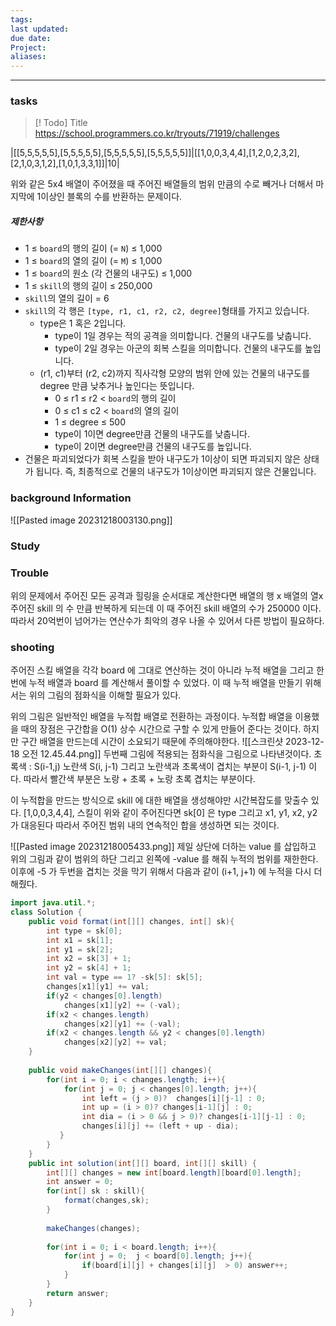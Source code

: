 ```yaml
---
tags: 
last updated: 
due date: 
Project: 
aliases:
---
```

--- 
### tasks

> [! Todo] Title
> https://school.programmers.co.kr/tryouts/71919/challenges

|[[5,5,5,5,5],[5,5,5,5,5],[5,5,5,5,5],[5,5,5,5,5]]|[[1,0,0,3,4,4],[1,2,0,2,3,2],[2,1,0,3,1,2],[1,0,1,3,3,1]]|10|

위와 같은 5x4 배열이 주어졌을 때 주어진 배열들의 범위 만큼의 수로 빼거나 더해서 마지막에 1이상인 블록의 수를 반환하는 문제이다.

##### 제한사항

- 1 ≤ `board`의 행의 길이 (= `N`) ≤ 1,000
- 1 ≤ `board`의 열의 길이 (= `M`) ≤ 1,000
- 1 ≤ `board`의 원소 (각 건물의 내구도) ≤ 1,000
- 1 ≤ `skill`의 행의 길이 ≤ 250,000
- `skill`의 열의 길이 = 6
- `skill`의 각 행은 `[type, r1, c1, r2, c2, degree]`형태를 가지고 있습니다.
    - type은 1 혹은 2입니다.
        - type이 1일 경우는 적의 공격을 의미합니다. 건물의 내구도를 낮춥니다.
        - type이 2일 경우는 아군의 회복 스킬을 의미합니다. 건물의 내구도를 높입니다.
    - (r1, c1)부터 (r2, c2)까지 직사각형 모양의 범위 안에 있는 건물의 내구도를 degree 만큼 낮추거나 높인다는 뜻입니다.
        - 0 ≤ r1 ≤ r2 < `board`의 행의 길이
        - 0 ≤ c1 ≤ c2 < `board`의 열의 길이
        - 1 ≤ degree ≤ 500
        - type이 1이면 degree만큼 건물의 내구도를 낮춥니다.
        - type이 2이면 degree만큼 건물의 내구도를 높입니다.
- 건물은 파괴되었다가 회복 스킬을 받아 내구도가 1이상이 되면 파괴되지 않은 상태가 됩니다. 즉, 최종적으로 건물의 내구도가 1이상이면 파괴되지 않은 건물입니다.
### background Information
![[Pasted image 20231218003130.png]]


### Study



### Trouble
위의 문제에서 주어진 모든 공격과 힐링을 순서대로 계산한다면 배열의 행 x 배열의 열x 주어진 skill 의 수 만큼 반복하게 되는데 이 때 주어진 skill 배열의 수가 250000 이다. 따라서 20억번이 넘어가는 연산수가 최악의 경우 나올 수 있어서 다른 방법이 필요하다.

### shooting
주어진 스킬 배열을 각각 board 에 그대로 연산하는 것이 아니라 누적 배열을 그리고 한번에 누적 배열과 board 를 계산해서 풀이할 수 있었다. 이 때 누적 배열을 만들기 위해서는 위의 그림의 점화식을 이해할 필요가 있다. 

위의 그림은 일반적인 배열을 누적합 배열로 전환하는 과정이다. 누적합 배열을 이용했을 때의 장점은 구간합을 O(1) 상수 시간으로 구할 수 있게 만들어 준다는 것이다. 하지만 구간 배열을 만드는데 시간이 소요되기 때문에 주의해야한다.
![[스크린샷 2023-12-18 오전 12.45.44.png]]
두번째 그림에 적용되는 점화식을 그림으로 나타낸것이다. 초록색 : S(i-1,j) 노란색 S(i, j-1) 그리고 노란색과 초록색이 겹치는 부분이 S(i-1, j-1) 이다. 따라서 빨간색 부분은 노랑 + 초록 + 노랑 초록 겹치는 부분이다.

이 누적합을 만드는 방식으로 skill 에 대한 배열을 생성해야만 시간복잡도를 맞출수 있다. 
[1,0,0,3,4,4],
스킬이 위와 같이 주어진다면 sk[0] 은 type 그리고 
x1, y1, x2, y2 가 대응된다 따라서 주어진 범위 내의 연속적인 합을 생성하면 되는 것이다. 

![[Pasted image 20231218005433.png]]
제일 상단에 더하는 value 를 삽입하고 위의 그림과 같이 범위의 하단 그리고 왼쪽에 -value 를 해줘 누적의 범위를 재한한다. 이후에 -5 가 두번을 겹치는 것을 막기 위해서 다음과 같이 (i+1, j+1) 에 누적을 다시 더해줬다. 


~~~java
import java.util.*;
class Solution {
    public void format(int[][] changes, int[] sk){
        int type = sk[0];
        int x1 = sk[1];
        int y1 = sk[2];
        int x2 = sk[3] + 1;
        int y2 = sk[4] + 1;
        int val = type == 1? -sk[5]: sk[5];
        changes[x1][y1] += val;
        if(y2 < changes[0].length)
            changes[x1][y2] += (-val);
        if(x2 < changes.length)
            changes[x2][y1] += (-val);
        if(x2 < changes.length && y2 < changes[0].length)
            changes[x2][y2] += val;
    }
    
    public void makeChanges(int[][] changes){
        for(int i = 0; i < changes.length; i++){
            for(int j = 0; j < changes[0].length; j++){
                int left = (j > 0)?  changes[i][j-1] : 0;
                int up = (i > 0)? changes[i-1][j] : 0;
                int dia = (i > 0 && j > 0)? changes[i-1][j-1] : 0;
                changes[i][j] += (left + up - dia);
           }
        }
    }
    public int solution(int[][] board, int[][] skill) {
        int[][] changes = new int[board.length][board[0].length];
        int answer = 0;
        for(int[] sk : skill){
            format(changes,sk);
        }
        
        makeChanges(changes);
        
        for(int i = 0; i < board.length; i++){
            for(int j = 0;  j < board[0].length; j++){
                if(board[i][j] + changes[i][j]  > 0) answer++;
            }
        }
        return answer;
    }
}
~~~